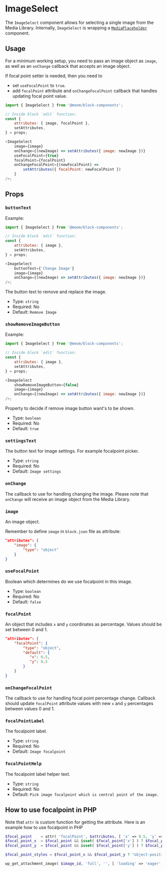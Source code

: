 # ImageSelect

The `ImageSelect` component allows for selecting a single image from the Media Library.
Internally, `ImageSelect` is wrapping a [`MediaPlaceholder`](https://github.com/WordPress/gutenberg/blob/trunk/packages/block-editor/src/components/media-placeholder/index.js) component.

## Usage

For a minimum working setup, you need to pass an image object as `image`, as well as an `onChange` callback that accepts an image object.

If focal point setter is needed, then you need to

-   set `useFocalPoint` to `true`.
-   add `focalPoint` attribute and `onChangeFocalPoint` callback that handles updating focal point value.

```js
import { ImageSelect } from '@meom/block-components';

// Inside block `edit` function:
const {
    attributes: { image, focalPoint },
    setAttributes,
} = props;

<ImageSelect
    image={image}
    onChange={(newImage) => setAttributes({ image: newImage })}
    useFocalPoint={true}
    focalPoint={focalPoint}
    onChangeFocalPoint={(newFocalPoint) =>
        setAttributes({ focalPoint: newFocalPoint })
    }
/>;
```

## Props

### `buttonText`

Example:

```js
import { ImageSelect } from '@meom/block-components';

// Inside block `edit` function:
const {
    attributes: { image },
    setAttributes,
} = props;

<ImageSelect
    buttonText={'Change Image'}
    image={image}
    onChange={(newImage) => setAttributes({ image: newImage })}
/>;
```

The button text to remove and replace the image.

-   Type: `string`
-   Required: No
-   Default: `Remove Image`

### `showRemoveImageButton`

Example:

```js
import { ImageSelect } from '@meom/block-components';

// Inside block `edit` function:
const {
    attributes: { image },
    setAttributes,
} = props;

<ImageSelect
    showRemoveImageButton={false}
    image={image}
    onChange={(newImage) => setAttributes({ image: newImage })}
/>;
```

Property to decide if remove image button want's to be shown.

-   Type: `boolean`
-   Required: No
-   Default: `true`

### `settingsText`

The button text for image settings. For example focalpoint picker.

-   Type: `string`
-   Required: No
-   Default: `Image settings`

### `onChange`

The callback to use for handling changing the image.
Please note that `onChange` will receive an image object from the Media Library.

### `image`

An image object.

Remember to define `image` in `block.json` file as attribute:

```json
"attributes": {
    "image": {
        "type": "object"
    }
}
```

### `useFocalPoint`

Boolean which determines do we use focalpoint in this image.

-   Type: `boolean`
-   Required: No
-   Default: `false`

### `focalPoint`

An object that includes `x` and `y` coordinates as percentage. Values should be set between 0 and 1.

```json
"attributes": {
    "focalPoint": {
        "type": "object",
        "default": {
           "x": 0.5,
           "y": 0.5
        }
    }
}
```

### `onChangeFocalPoint`

The callback to use for handling focal point percentage change.
Callback should update `focalPoint` attribute values with new `x` and `y` percentages between values 0 and 1.

### `focalPointLabel`

The focalpoint label.

-   Type: `string`
-   Required: No
-   Default: `Image focalpoint`

### `focalPointHelp`

The focalpoint label helper text.

-   Type: `string`
-   Required: No
-   Default: `Pick image focalpoint which is central point of the image.`

## How to use focalpoint in PHP

Note that `attr` is custom function for getting the attribute. Here is an example how to use focalpoint in PHP

```php
$focal_point    = attr( 'focalPoint', $attributes, [ 'x' => 0.5, 'y' => 0.5 ] );
$focal_point_x  = $focal_point && isset( $focal_point['x'] ) ? $focal_point['x'] * 100 : false;
$focal_point_y  = $focal_point && isset( $focal_point['y'] ) ? $focal_point['y'] * 100 : false;

$focal_point_styles = $focal_point_x && $focal_point_y ? "object-position: {$focal_point_x}% {$focal_point_y}%" : '';

wp_get_attachment_image( $image_id, 'full', '', [ 'loading' => 'eager', 'style' => esc_attr( $focal_point_styles ) ] );
```
